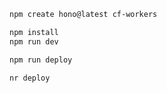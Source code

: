 ``` sh
npm create hono@latest cf-workers

npm install
npm run dev
```

``` sh
npm run deploy

nr deploy
```
